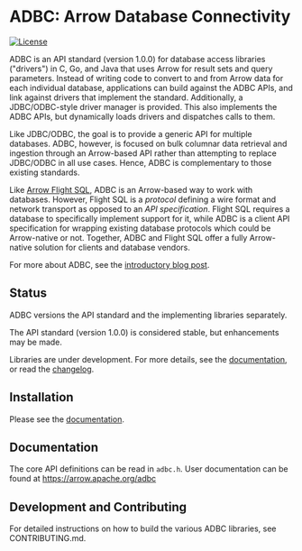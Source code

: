 <!---
  Licensed to the Apache Software Foundation (ASF) under one
  or more contributor license agreements.  See the NOTICE file
  distributed with this work for additional information
  regarding copyright ownership.  The ASF licenses this file
  to you under the Apache License, Version 2.0 (the
  "License"); you may not use this file except in compliance
  with the License.  You may obtain a copy of the License at

    http://www.apache.org/licenses/LICENSE-2.0

  Unless required by applicable law or agreed to in writing,
  software distributed under the License is distributed on an
  "AS IS" BASIS, WITHOUT WARRANTIES OR CONDITIONS OF ANY
  KIND, either express or implied.  See the License for the
  specific language governing permissions and limitations
  under the License.
-->

# ADBC: Arrow Database Connectivity

[![License](http://img.shields.io/:license-Apache%202-blue.svg)](https://github.com/apache/arrow-adbc/blob/master/LICENSE.txt)

ADBC is an API standard (version 1.0.0) for database access libraries ("drivers") in C, Go, and Java that uses Arrow for result sets and query parameters.
Instead of writing code to convert to and from Arrow data for each individual database, applications can build against the ADBC APIs, and link against drivers that implement the standard.
Additionally, a JDBC/ODBC-style driver manager is provided. This also implements the ADBC APIs, but dynamically loads drivers and dispatches calls to them.

Like JDBC/ODBC, the goal is to provide a generic API for multiple databases. ADBC, however, is focused on bulk columnar data retrieval and ingestion through an Arrow-based API rather than attempting to replace JDBC/ODBC in all use cases.
Hence, ADBC is complementary to those existing standards.

Like [Arrow Flight SQL][flight-sql], ADBC is an Arrow-based way to work with databases.
However, Flight SQL is a _protocol_ defining a wire format and network transport as opposed to an _API specification_. Flight SQL requires a database to specifically implement support for it, while ADBC is a client API specification for wrapping existing database protocols which could be Arrow-native or not.
Together, ADBC and Flight SQL offer a fully Arrow-native solution for clients and database vendors.

For more about ADBC, see the [introductory blog post][arrow-blog].

[arrow-blog]: https://arrow.apache.org/blog/2023/01/05/introducing-arrow-adbc/
[flight-sql]: https://arrow.apache.org/docs/format/FlightSql.html

## Status

ADBC versions the API standard and the implementing libraries separately.

The API standard (version 1.0.0) is considered stable, but enhancements may be made.

Libraries are under development.
For more details, see the [documentation](https://arrow.apache.org/adbc/main/driver/status.html), or read the [changelog](CHANGELOG.md).

## Installation

Please see the [documentation](https://arrow.apache.org/adbc/main/driver/installation.html).

## Documentation

The core API definitions can be read in `adbc.h`.
User documentation can be found at https://arrow.apache.org/adbc

## Development and Contributing

For detailed instructions on how to build the various ADBC libraries, see CONTRIBUTING.md.

 

